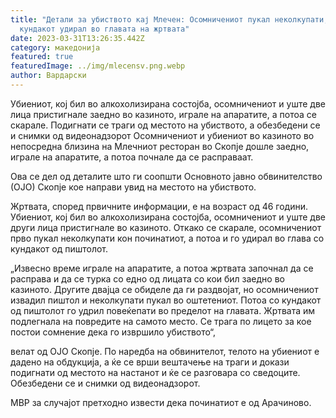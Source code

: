 ```yaml
---
title: "Детали за убиството кај Млечен: Осомничениот пукал неколкупати, потоа со
  кундакот удирал во главата на жртвата"
date: 2023-03-31T13:26:35.442Z
category: македонија
featured: true
featuredImage: ../img/mlecensv.png.webp
author: Вардарски
---
```


Убиениот, кој бил во алкохолизирана состојба, осомничениот и уште две лица пристигнале заедно во казиното, играле на апаратите, а потоа се скарале. Подигнати се траги од местото на убиството, а обезбедени се и снимки од видеонадзорот
Осомничениот и убиениот во казиното во непосредна близина на Млечниот ресторан во Скопје дошле заедно, играле на апаратите, а потоа почнале да се расправаат.

Ова се дел од деталите што ги соопшти Основното јавно обвинителство (ОЈО) Скопје кое направи увид на местото на убиството.

Жртвата, според првичните информации, е на возраст од 46 години. Убиениот, кој бил во алкохолизирана состојба, осомничениот и уште две други лица пристигнале во казиното. Откако се скарале, осомничениот прво пукал неколкупати кон починатиот, а потоа и го удирал во глава со кундакот од пиштолот.

„Извесно време играле на апаратите, а потоа жртвата започнал да се расправа и да се турка со едно од лицата со кои бил заедно во казиното. Другите двајца се обиделе да ги раздвојат, но осомничениот извадил пиштол и неколкупати пукал во оштетениот. Потоа со кундакот од пиштолот го удрил повеќепати во пределот на главата. Жртвата им подлегнала на повредите на самото место. Се трага по лицето за кое постои сомнение дека го извршило убиството“,

велат од ОЈО Скопје.
По наредба на обвинителот, телото на убиениот е дадено на обдукција, а ќе се врши вештачење на траги и докази подигнати од местото на настанот и ќе се разговара со сведоците. Обезбедени се и снимки од видеонадзорот.

МВР за случајот претходно извести дека починатиот е од Арачиново.

